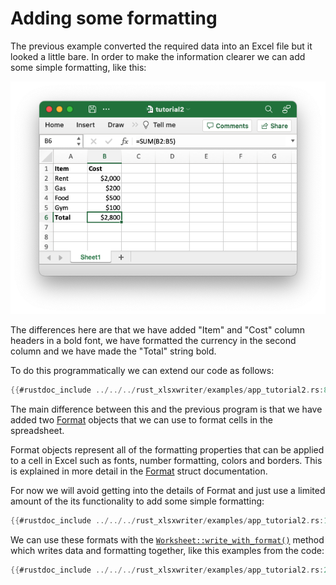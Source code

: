 # Adding some formatting

The previous example converted the required data into an Excel file but it
looked a little bare. In order to make the information clearer we can add some
simple formatting, like this:

![Image of tutorial 2](../images/tutorial2.png)


The differences here are that we have added "Item" and "Cost" column headers in
a bold font, we have formatted the currency in the second column and we have
made the "Total" string bold.

To do this programmatically we can extend our code as follows:

```rust
{{#rustdoc_include ../../../rust_xlsxwriter/examples/app_tutorial2.rs:8:}}
```

The main difference between this and the previous program is that we have added
two [Format] objects that we can use to format cells in the spreadsheet.

Format objects represent all of the formatting properties that can be applied to
a cell in Excel such as fonts, number formatting, colors and borders. This is
explained in more detail in the [Format] struct documentation.

[Format]: https://docs.rs/rust_xlsxwriter/latest/rust_xlsxwriter/struct.Format.html


For now we will avoid getting into the details of Format and just use a limited
amount of the its functionality to add some simple formatting:

```rust
{{#rustdoc_include ../../../rust_xlsxwriter/examples/app_tutorial2.rs:17:21}}
```

We can use these formats with the [`Worksheet::write_with_format()`] method which
writes data and formatting together, like this examples from the code:

```rust
{{#rustdoc_include ../../../rust_xlsxwriter/examples/app_tutorial2.rs:27}}
```

[`Worksheet::write_with_format()`]: https://docs.rs/rust_xlsxwriter/latest/rust_xlsxwriter/worksheet/struct.Worksheet.html#method.write_with_format

